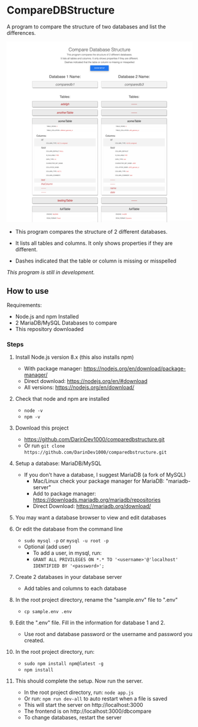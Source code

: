 # CompareDBStructure

A program to compare the structure of two databases and list the differences.

![img1](img1.png)

  * This program compares the structure of 2 different databases.

  * It lists all tables and columns.  It only shows properties if they are different.

  * Dashes indicated that the table or column is missing or misspelled

*This program is still in development.*

## How to use

Requirements:

* Node.js and npm Installed
* 2 MariaDB/MySQL Databases to compare
* This repository downloaded

### Steps

1. Install Node.js version 8.x (this also installs npm)
    * With package manager: https://nodejs.org/en/download/package-manager/
    * Direct download: https://nodejs.org/en/#download
    * All versions: https://nodejs.org/en/download/

2. Check that node and npm are installed
    * `node -v`
    * `npm -v`

3. Download this project
    * https://github.com/DarinDev1000/comparedbstructure.git
    * Or run  `git clone https://github.com/DarinDev1000/comparedbstructure.git`

4. Setup a database: MariaDB/MySQL
    * If you don't have a database, I suggest MariaDB (a fork of MySQL)
        * Mac/Linux check your package manager for MariaDB: "mariadb-server"
        * Add to package manager: https://downloads.mariadb.org/mariadb/repositories
        * Direct Download: https://mariadb.org/download/

5. You may want a database browser to view and edit databases

6. Or edit the database from the command line
    * `sudo mysql -p` or `mysql -u root -p`
    * Optional (add user)
        * To add a user, in mysql, run:
        * `GRANT ALL PRIVILEGES ON *.* TO '<username>'@'localhost' IDENTIFIED BY '<password>';`

7. Create 2 databases in your database server
    * Add tables and columns to each database

8. In the root project directory, rename the "sample.env" file to ".env"
    * `cp sample.env .env`

9. Edit the ".env" file. Fill in the information for database 1 and 2.
    * Use root and database password or the username and password you created.

10. In the root project directory, run:
    * `sudo npm install npm@latest -g`
    * `npm install`

11. This should complete the setup. Now run the server.
    * In the root project directory, run: `node app.js`
    * Or run: `npm run dev-all` to auto restart when a file is saved
    * This will start the server on http://localhost:3000
    * The frontend is on http://localhost:3000/dbcompare
    * To change databases, restart the server
